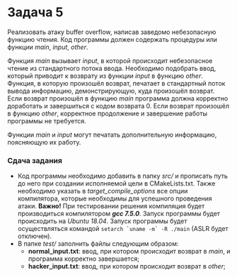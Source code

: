 # Задача 5

Реализовать атаку buffer overflow, написав заведомо небезопасную функцию чтения. Код программы должен содержать процедуры или функции *main*, *input*, *other*.

Функция *main* вызывает *input*, в которой происходит небезопасное чтение из стандартного потока ввода. Необходимо подобрать ввод, который приводит к возврату из функции *input* в функцию *other*. Функция, в которую произошёл возврат, печатает в стандартный поток вывода информацию, демонстрирующую, куда произошёл возврат. Если возврат произошёл в функцию *main* программа должна корректно доработать и завершиться с кодом возврата 0. Если возврат произошёл в функцию *other*, корректное продолжение и завершение работы программы не требуется.

Функции *main* и *input* могут печатать дополнительную информацию, поясняющую их работу.

### Сдача задания
- Код программы необходимо добавить в папку *src/* и прописать путь до него при создании исполняемой цели в CMakeLists.txt. Также необходимо указать в *target_compile_options* все опции компилятора, которые необходимы для успешного проведения атаки. **Важно!** При тестировании решения компиляция будет производиться компилятором ***gcc 7.5.0***. Запуск программы будет происходить на *Ubuntu 18.04*. Запуск программы будет осуществляться командой ```setarch `uname -m` -R ./main``` (ASLR будет отключен). 
- В папке *test/* заполнить файлы следующим образом:
    - **normal_input.txt**: ввод, при котором происходит возврат в *main*, и программа корректно завершается; 
    - **hacker_input.txt**: ввод, при котором происходит возврат в *other*; 

